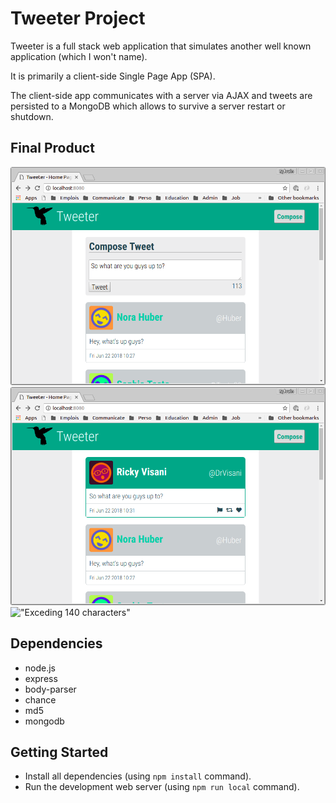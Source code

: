 # Tweeter Project

Tweeter is a full stack web application that simulates another well known application (which I won't name).

It is primarily a client-side Single Page App (SPA).

The client-side app communicates with a server via AJAX and tweets are persisted to a MongoDB which allows to survive a server restart or shutdown.

## Final Product

!["Composing a new tweet"](https://github.com/sylvain-gdk/tweeter/blob/master/docs/compose.png)
!["Hovering on a tweet"](https://github.com/sylvain-gdk/tweeter/blob/master/docs/hover.png)
!["Exceding 140 characters"](https://github.com/sylvain-gdk/tweeter/blob/master/docs/edit.png)

## Dependencies

- node.js
- express
- body-parser
- chance
- md5
- mongodb

## Getting Started

- Install all dependencies (using `npm install` command).
- Run the development web server (using `npm run local` command).
